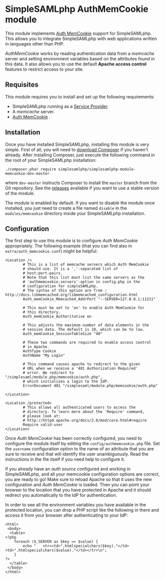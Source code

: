 SimpleSAMLphp AuthMemCookie module
==================================

This module implements [Auth MemCookie](https://zenprojects.github.io/Apache-Authmemcookie-Module/) support for SimpleSAMLphp. This allows
you to integrate SimpleSAMLphp with web applications written in languages other than PHP.

*AuthMemCookie* works by reading authentication data from a *memcache* server and setting environment variables based on
the attributes found in this data. It also allows you to use the default **Apache access control** features to restrict
access to your site.

Requisites
----------

This module requires you to install and set up the following requirements:

* SimpleSAMLphp running as a [Service Provider](https://simplesamlphp.org/docs/stable/simplesamlphp-sp).
* A *memcache* server.
* [Auth MemCookie](https://zenprojects.github.io/Apache-Authmemcookie-Module/) .

Installation
------------

Once you have installed SimpleSAMLphp, installing this module is very simple. First of all, you will need to [download
Composer](https://getcomposer.org/) if you haven't already. After installing Composer, just execute the following
command in the root of your SimpleSAMLphp installation:

```
./composer.phar require simplesamlphp/simplesamlphp-module-memcookie:dev-master
```

where `dev-master` instructs Composer to install the `master` branch from the Git repository. See the
[releases](https://github.com/simplesamlphp/simplesamlphp-module-memcookie/releases) available if you want to use a
stable version of the module.

The module is enabled by default. If you want to disable the module once installed, you just need to create a file named
`disable` in the `modules/memcookie` directory inside your SimpleSAMLphp installation.

Configuration
-------------

The first step to use this module is to configure *Auth MemCookie* appropriately. The following example (that you can
find also in `extra/auth_memcookie.conf`) might be helpful:

```
<Location />
        # This is a list of memcache servers which Auth MemCookie
        # should use. It is a ','-separated list of
        # host:port-pairs.
        # Note that this list must list the same servers as the
        # 'authmemcookie.servers'-option in config.php in the
        # configuration for simpleSAMLphp.
        # The syntax of this option are from : http://docs.libmemcached.org/libmemcached_configuration.html
        Auth_memCookie_Memcached_AddrPort "--SERVER=127.0.0.1:11211"

        # This must be set to 'on' to enable Auth MemCookie for
        # this directory.
        Auth_memCookie_Authoritative on

        # This adjusts the maximum number of data elements in the
        # session data. The default is 10, which can be to low.
        Auth_memCookie_SessionTableSize "40"

        # These two commands are required to enable access control
        # in Apache.
        AuthType Cookie
        AuthName "My Login"

        # This command causes apache to redirect to the given
        # URL when we receive a '401 Authorization Required'
        # error. We redirect to "/simplesaml/module.php/memcookie/auth.php",
        # which initializes a login to the IdP.
        ErrorDocument 401 "/simplesaml/module.php/memcookie/auth.php"

</Location>

<Location /protected>
        # This allows all authenticated users to access the
        # directory. To learn more about the 'Require' command,
        # please look at:
        # http://httpd.apache.org/docs/2.0/mod/core.html#require
        Require valid-user
</Location>
```

Once *Auth MemCookie* has been correctly configured, you need to configure the module itself by editing the
`config/authmemcookie.php` file. Set the `username` configuration option to the name of an attribute that you are sure
to receive and that will identify the user unambiguously. Read the instructions in the file itself if you need help to
configure it.

If you already have an *auth source* configured and working in SimpleSAMLphp, and all your memcookie configuration
options are correct, you are ready to go! Make sure to reload Apache so that it uses the new configuration and *Auth
MemCookie* is loaded. Then you can point your browser to the location that you have protected in Apache and it should
redirect you automatically to the IdP for authentication.

In order to see all the environment variables you have available in the protected location, you can drop a PHP script
like the following in there and access it from your browser after authenticating to your IdP:

```
<html>
 <body>
  <table>
<?php
    foreach ($_SERVER as $key => $value) {
        echo "   <tr><td>".htmlspecialchars($key)."</td><td>".htmlspecialchars($value)."</td></tr>\n";
    }
?>
  </table>
 </body>
</html>
```
